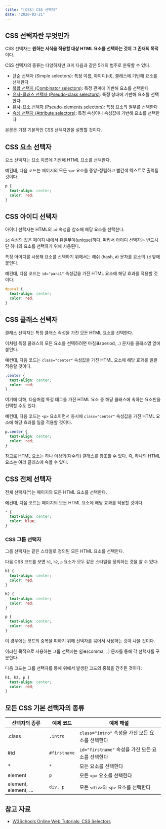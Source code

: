 ```yaml
---
title: "[CSS] CSS 선택자"
date: "2020-03-21"
---
```


[W3Schools Online Web Tutorials: CSS Selectors]: https://www.w3schools.com/css/css_selectors.asp
[복합 선택자 (Combinator selectors)]: https://www.w3schools.com/css/css_combinators.asp
[유사-클래스 선택자 (Pseudo-class selectors)]: https://sungkukpark.github.io/css_pseudo_classes/
[유사-요소 선택자 (Pseudo-elements selectors)]: https://www.w3schools.com/css/css_pseudo_elements.asp
[속성 선택자 (Attribute selectors)]: https://www.w3schools.com/css/css_attribute_selectors.asp

## CSS 선택자란 무엇인가

CSS 선택자는 **원하는 서식을 적용할 대상 HTML 요소를 선택하는 것이 그 존재의 목적**이다.

CSS 선택자의 종류는 다양하지만 크게 다음과 같은 5개의 범주로 분류할 수 있다.

- 단순 선택자 (Simple selectors): 특정 이름, 아이디(id), 클래스에 기반해 요소를 선택한다
- [복합 선택자 (Combinator selectors)]: 특정 관계에 기반해 요소를 선택한다
- [유사-클래스 선택자 (Pseudo-class selectors)]: 특정 상태에 기반해 요소를 선택한다
- [유사-요소 선택자 (Pseudo-elements selectors)]: 특정 요소의 일부를 선택한다
- [속성 선택자 (Attribute selectors)]: 특정 속성이나 속성값에 기반해 요소를 선택한다

본문은 가장 기본적인 CSS 선택자만을 설명할 것이다.

## CSS 요소 선택자

요소 선택자는 요소 이름에 기반해 HTML 요소를 선택한다.

예컨대, 다음 코드는 페이지의 모든 `<p>` 요소를 중앙-정렬하고 빨간색 텍스트로 출력될 것이다.

```css
p {
  text-align: center;
  color: red;
}
```

## CSS 아이디 선택자

아이디 선택자는 HTML의 `id` 속성을 참조해 해당 요소를 선택한다.  

`id` 속성의 값은 페이지 내에서 유일무이(unique)하다. 따라서 아이디 선택자는 반드시 단 하나의 요소를 선택하기 위해 사용된다.

특정 아이디를 사용해 요소를 선택하기 위해서는 해쉬 (hash, `#`) 문자를 요소의 `id` 앞에 붙인다.

예컨대, 다음 코드는 `id="para1"` 속성값을 가진 HTML 요소에 해당 효과를 적용할 것이다.

```css
#para1 {
  text-align: center;
  color: red;
}
```

## CSS 클래스 선택자

클래스 선택자는 특정 클래스 속성을 가진 모든 HTML 요소를 선택한다.

이처럼 특정 클래스의 모든 요소를 선택하려면 마침표(period, `.`) 문자를 클래스명 앞에 붙인다.

예컨대, 다음 코드는 `class="center"` 속성값을 가진 HTML 요소에 해당 효과를 일괄 적용할 것이다.

```css
.center {
  text-align: center;
  color: red;
}
```

여기에 더해, 다음처럼 특정 태그를 가진 HTML 요소 중 해당 클래스에 속하는 요소만을 선택할 수도 있다.

예컨대, 다음 코드는 `<p>` 요소이면서 동시에 `class="center"` 속성값을 가진 HTML 요소에 해당 효과를 일괄 적용할 것이다.

```css
p.center {
  text-align: center;
  color: red;
}
```

참고로 HTML 요소는 하나 이상의(다수의) 클래스를 참조할 수 있다. 즉, 하나의 HTML 요소는 여러 클래스에 속할 수 있다.

## CSS 전체 선택자

전체 선택자(*)는 페이지의 모든 HTML 요소를 선택한다.

에컨대, 다음 코드는 페이지의 모든 HTML 요소에 해당 효과를 적용할 것이다.

```css
* {
  text-align: center;
  color: blue;
}
```

### CSS 그룹 선택자

그룹 선택자는 같은 스타일로 정의된 모든 HTML 요소를 선택한다.

다음 CSS 코드를 보면 `h1`, `h2`, `p` 요소가 모두 같은 스타일을 정의하는 것을 알 수 있다:

```css
h1 {
  text-align: center;
  color: red;
}
```

```css
h2 {
  text-align: center;
  color: red;
}
```

```css
p {
  text-align: center;
  color: red;
}
```

이 경우에는 코드의 중복을 피하기 위해 선택자를 묶어서 사용하는 것이 나을 것이다.

이러한 목적으로 사용하는 그룹 선택자는 쉼표(comma, `,`) 문자를 통해 각 선택자를 구분한다.

다음 코드는 그룹 선택자를 통해 위에서 발생한 코드의 중복을 간추린 것이다:

```css
h1, h2, p {
  text-align: center;
  color: red;
}
```

## 모든 CSS 기본 선택자의 종류

| 선택자의 종류       | 예제 코드  | 예제 해설                                       |
|---------------------|------------|-------------------------------------------------|
| .class              | `.intro`     | `class="intro"` 속성을 가진 모든 요소를 선택한다  |
| #id                 | `#firstname` | `id="firstname"` 속성을 가진 모든 요소를 선택한다 |
| *                   | `*`          | 모든 요소를 선택한다                            |
| element             | `p`          | 모든 `<p>` 요소를 선택한다                        |
| element, element, … | `div, p`     | 모든 `<div>`와 `<p>` 요소를 선택한다                |

## 참고 자료

- [W3Schools Online Web Tutorials: CSS Selectors]

